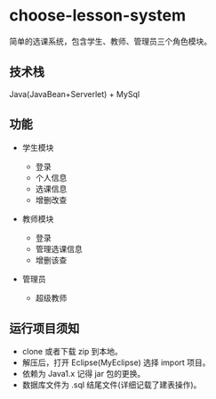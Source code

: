 # choose-lesson-system

简单的选课系统，包含学生、教师、管理员三个角色模块。

## 技术栈

Java(JavaBean+Serverlet) + MySql

## 功能

- 学生模块

  - 登录
  - 个人信息
  - 选课信息
  - 增删改查
  
- 教师模块

  - 登录
  - 管理选课信息
  - 增删该查
  
- 管理员

  - 超级教师

## 运行项目须知

- clone 或者下载 zip 到本地。
- 解压后，打开 Eclipse(MyEclipse) 选择 import 项目。
- 依赖为 Java1.x 记得 jar 包的更换。
- 数据库文件为 .sql 结尾文件(详细记载了建表操作)。

